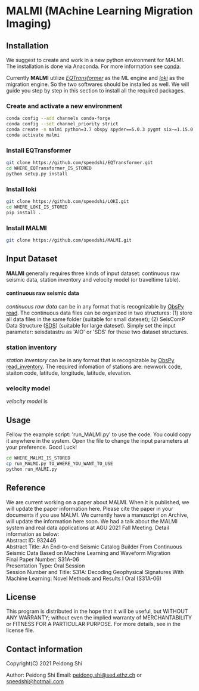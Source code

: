 # MALMI (MAchine Learning Migration Imaging)

## Installation
We suggest to create and work in a new python environment for MALMI. The installation is done via Anaconda. For more information see [conda](https://docs.conda.io/en/latest/).

Currently **MALMI** utilize [*EQTransformer*](https://github.com/speedshi/EQTransformer) as the ML engine and [*loki*](https://github.com/speedshi/LOKI) as the migration engine. So the two softwares should be installed as well. We will guide you step by step in this section to install all the required packages.

### Create and activate a new environment
```bash
conda config --add channels conda-forge
conda config --set channel_priority strict
conda create -n malmi python=3.7 obspy spyder==5.0.3 pygmt six~=1.15.0 numpy~=1.19.2
conda activate malmi
```

### Install EQTransformer
```bash
git clone https://github.com/speedshi/EQTransformer.git
cd WHERE_EQTransformer_IS_STORED
python setup.py install
```

### Install loki
```bash
git clone https://github.com/speedshi/LOKI.git
cd WHERE_LOKI_IS_STORED
pip install .
```

### Install MALMI
```bash
git clone https://github.com/speedshi/MALMI.git
```

## Input Dataset
**MALMI** generally requires three kinds of input dataset: continuous raw seismic data, station inventory and velocity model (or traveltime table).  
#### continuous raw seismic data
*continuous raw data* can be in any format that is recognizable by [ObsPy read](https://docs.obspy.org/packages/autogen/obspy.core.stream.read.html). The continuous data files can be organized in two structures: (1) store all data files in the same folder (suitable for small dateset); (2) SeisComP Data Structure ([SDS](https://www.seiscomp.de/doc/base/concepts/waveformarchives.html)) (suitable for large dateset). Simply set the input parameter: seisdatastru as 'AIO' or 'SDS' for these two dataset structures.

### station inventory
*station inventory* can be in any format that is recognizable by [ObsPy read_inventory](https://docs.obspy.org/packages/autogen/obspy.core.inventory.inventory.read_inventory.html). The required infomation of stations are: newwork code, staiton code, latitude, longitude, latitude, elevation.

### velocity model
*velocity model* is

## Usage
Fellow the example script: 'run_MALMI.py' to use the code. You could copy it anywhere in the system. Open the file to change the input parameters at your preference. Good Luck!
```bash
cd WHERE_MALMI_IS_STORED
cp run_MALMI.py TO_WHERE_YOU_WANT_TO_USE
python run_MALMI.py
```

## Reference
We are current working on a paper about MALMI. When it is published, we will update the paper information here. Please cite the paper in your documents if you use MALMI. We currently have a manuscript on Archive, will update the information here soon.
We had a talk about the MALMI system and real data applications at AGU 2021 Fall Meeting. Detail information as below:  
Abstract ID: 932446  
Abstract Title: An End-to-end Seismic Catalog Builder From Continuous Seismic Data Based on Machine Learning and Waveform Migration  
Final Paper Number: S31A-06  
Presentation Type: Oral Session  
Session Number and Title: S31A: Decoding Geophysical Signatures With Machine Learning: Novel Methods and Results I Oral (S31A-06)

## License
This program is distributed in the hope that it will be useful, but WITHOUT ANY WARRANTY; without even the implied warranty of MERCHANTABILITY or FITNESS FOR A PARTICULAR PURPOSE. For more details, see in the license file.

## Contact information
Copyright(C) 2021 Peidong Shi

Author: Peidong Shi
Email: peidong.shi@sed.ethz.ch or speedshi@hotmail.com


